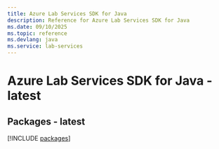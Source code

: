 ```yaml
---
title: Azure Lab Services SDK for Java
description: Reference for Azure Lab Services SDK for Java
ms.date: 09/10/2025
ms.topic: reference
ms.devlang: java
ms.service: lab-services
---
```

# Azure Lab Services SDK for Java - latest
## Packages - latest
[!INCLUDE [packages](lab-services-index.md)]